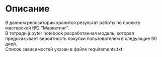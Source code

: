 # Описание 
В данном репозитории хранится результат работы по проекту мастерской №2 "Маркетинг".\
В тетради jupyter notebook разработанная модель, которая предсказывает вероятность покупки пользователем в следующие 90 дней.\
Список зависимостей указан в файле requirements.txt
